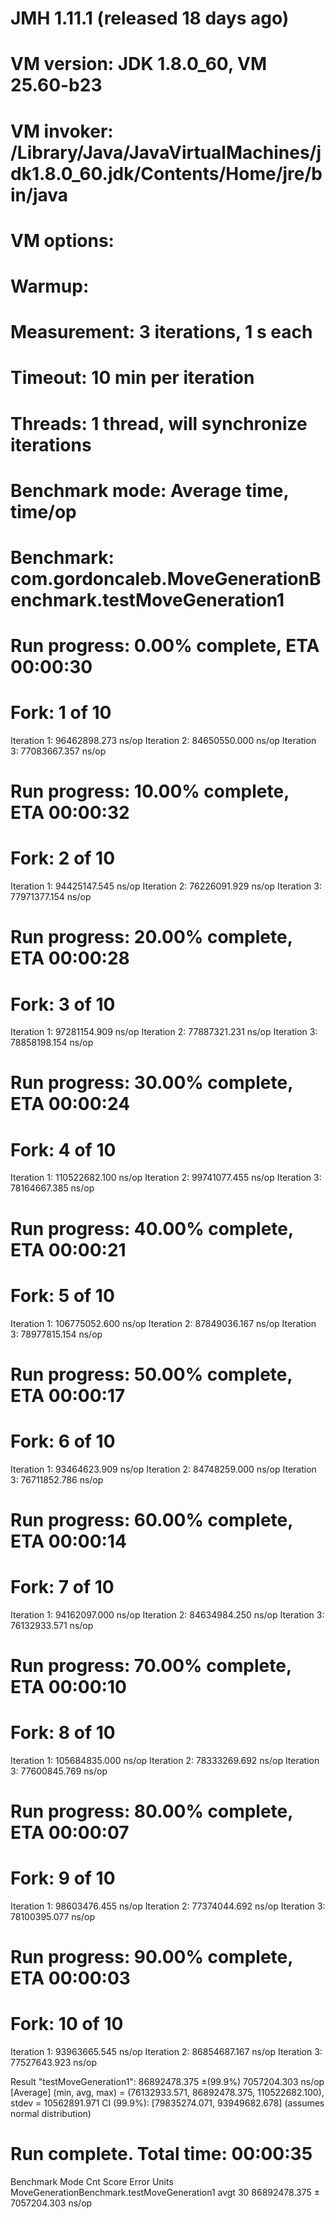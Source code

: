 # JMH 1.11.1 (released 18 days ago)
# VM version: JDK 1.8.0_60, VM 25.60-b23
# VM invoker: /Library/Java/JavaVirtualMachines/jdk1.8.0_60.jdk/Contents/Home/jre/bin/java
# VM options: <none>
# Warmup: <none>
# Measurement: 3 iterations, 1 s each
# Timeout: 10 min per iteration
# Threads: 1 thread, will synchronize iterations
# Benchmark mode: Average time, time/op
# Benchmark: com.gordoncaleb.MoveGenerationBenchmark.testMoveGeneration1

# Run progress: 0.00% complete, ETA 00:00:30
# Fork: 1 of 10
Iteration   1: 96462898.273 ns/op
Iteration   2: 84650550.000 ns/op
Iteration   3: 77083667.357 ns/op

# Run progress: 10.00% complete, ETA 00:00:32
# Fork: 2 of 10
Iteration   1: 94425147.545 ns/op
Iteration   2: 76226091.929 ns/op
Iteration   3: 77971377.154 ns/op

# Run progress: 20.00% complete, ETA 00:00:28
# Fork: 3 of 10
Iteration   1: 97281154.909 ns/op
Iteration   2: 77887321.231 ns/op
Iteration   3: 78858198.154 ns/op

# Run progress: 30.00% complete, ETA 00:00:24
# Fork: 4 of 10
Iteration   1: 110522682.100 ns/op
Iteration   2: 99741077.455 ns/op
Iteration   3: 78164667.385 ns/op

# Run progress: 40.00% complete, ETA 00:00:21
# Fork: 5 of 10
Iteration   1: 106775052.600 ns/op
Iteration   2: 87849036.167 ns/op
Iteration   3: 78977815.154 ns/op

# Run progress: 50.00% complete, ETA 00:00:17
# Fork: 6 of 10
Iteration   1: 93464623.909 ns/op
Iteration   2: 84748259.000 ns/op
Iteration   3: 76711852.786 ns/op

# Run progress: 60.00% complete, ETA 00:00:14
# Fork: 7 of 10
Iteration   1: 94162097.000 ns/op
Iteration   2: 84634984.250 ns/op
Iteration   3: 76132933.571 ns/op

# Run progress: 70.00% complete, ETA 00:00:10
# Fork: 8 of 10
Iteration   1: 105684835.000 ns/op
Iteration   2: 78333269.692 ns/op
Iteration   3: 77600845.769 ns/op

# Run progress: 80.00% complete, ETA 00:00:07
# Fork: 9 of 10
Iteration   1: 98603476.455 ns/op
Iteration   2: 77374044.692 ns/op
Iteration   3: 78100395.077 ns/op

# Run progress: 90.00% complete, ETA 00:00:03
# Fork: 10 of 10
Iteration   1: 93963665.545 ns/op
Iteration   2: 86854687.167 ns/op
Iteration   3: 77527643.923 ns/op


Result "testMoveGeneration1":
  86892478.375 ±(99.9%) 7057204.303 ns/op [Average]
  (min, avg, max) = (76132933.571, 86892478.375, 110522682.100), stdev = 10562891.971
  CI (99.9%): [79835274.071, 93949682.678] (assumes normal distribution)


# Run complete. Total time: 00:00:35

Benchmark                                    Mode  Cnt         Score         Error  Units
MoveGenerationBenchmark.testMoveGeneration1  avgt   30  86892478.375 ± 7057204.303  ns/op
